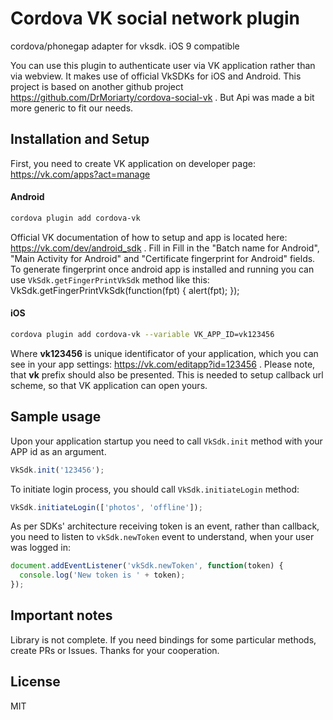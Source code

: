 # Cordova VK social network plugin
cordova/phonegap adapter for vksdk. iOS 9 compatible

You can use this plugin to authenticate user via VK application rather than via webview. It makes use of official VkSDKs for iOS and Android. 
This project is based on another github project https://github.com/DrMoriarty/cordova-social-vk . But Api was made a bit more generic to fit our needs.

## Installation and Setup
First, you need to create VK application on developer page: https://vk.com/apps?act=manage

#### Android
```bash
cordova plugin add cordova-vk
```
Official VK documentation of how to setup and app is located here: https://vk.com/dev/android_sdk . Fill in Fill in the "Batch name for Android", "Main Activity for Android" and "Certificate fingerprint for Android" fields. 
To generate fingerprint once android app is installed and running you can use `VkSdk.getFingerPrintVkSdk` method like this:
VkSdk.getFingerPrintVkSdk(function(fpt) { alert(fpt); });

#### iOS
```bash
cordova plugin add cordova-vk --variable VK_APP_ID=vk123456
```
Where **vk123456** is unique identificator of your application, which you can see in your app settings: https://vk.com/editapp?id=123456 . Please note, that **vk** prefix should also be presented. This is needed to setup callback url scheme, so that VK application can open yours.

## Sample usage
Upon your application startup you need to call `VkSdk.init` method with your APP id as an argument.
```javascript
VkSdk.init('123456');
```
To initiate login process, you should call `VkSdk.initiateLogin` method:
```javascript
VkSdk.initiateLogin(['photos', 'offline']);
```

As per SDKs' architecture receiving token is an event, rather than callback, you need to listen to `vkSdk.newToken` event to understand, when your user was logged in:
```javascript
document.addEventListener('vkSdk.newToken', function(token) {
  console.log('New token is ' + token);
});
```

## Important notes
Library is not complete. If you need bindings for some particular methods, create PRs or Issues. Thanks for your cooperation.

## License
MIT
